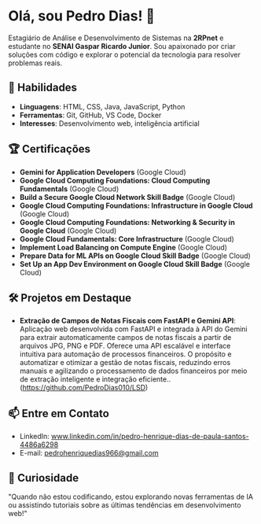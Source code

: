 # Olá, sou Pedro Dias! 👋

Estagiário de Análise e Desenvolvimento de Sistemas na **2RPnet** e estudante no **SENAI Gaspar Ricardo Junior**. Sou apaixonado por criar soluções com código e explorar o potencial da tecnologia para resolver problemas reais.

## 🚀 Habilidades
- **Linguagens**: HTML, CSS, Java, JavaScript, Python
- **Ferramentas**: Git, GitHub, VS Code, Docker
- **Interesses**: Desenvolvimento web, inteligência artificial

## 🏆 Certificações
- **Gemini for Application Developers** (Google Cloud)
- **Google Cloud Computing Foundations: Cloud Computing Fundamentals** (Google Cloud)
- **Build a Secure Google Cloud Network Skill Badge** (Google Cloud)
- **Google Cloud Computing Foundations: Infrastructure in Google Cloud** (Google Cloud)
- **Google Cloud Computing Foundations: Networking & Security in Google Cloud** (Google Cloud)
- **Google Cloud Fundamentals: Core Infrastructure** (Google Cloud)
- **Implement Load Balancing on Compute Engine** (Google Cloud)
- **Prepare Data for ML APIs on Google Cloud Skill Badge** (Google Cloud)
- **Set Up an App Dev Environment on Google Cloud Skill Badge** (Google Cloud)


## 🛠️ Projetos em Destaque
- **Extração de Campos de Notas Fiscais com FastAPI e Gemini API**: Aplicação web desenvolvida com FastAPI e integrada à API do Gemini para extrair automaticamente campos de notas fiscais a partir de arquivos JPG, PNG e PDF. Oferece uma API escalável e interface intuitiva para automação de processos financeiros. O propósito e automatizar e otimizar a gestão de notas fiscais, reduzindo erros manuais e agilizando o processamento de dados financeiros por meio de extração inteligente e integração eficiente.. (https://github.com/PedroDias010/LSD)


## 📫 Entre em Contato
- LinkedIn: www.linkedin.com/in/pedro-henrique-dias-de-paula-santos-4486a6298
- E-mail: pedrohenriquedias966@gmail.com

## 🎯 Curiosidade
"Quando não estou codificando, estou explorando novas ferramentas de IA ou assistindo tutoriais sobre as últimas tendências em desenvolvimento web!"
